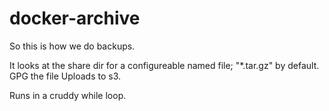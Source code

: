 # docker-archive


So this is how we do backups.

It looks at the share dir for a configureable named file; "*.tar.gz" by default.
GPG the file
Uploads to s3.

Runs in a cruddy while loop.
